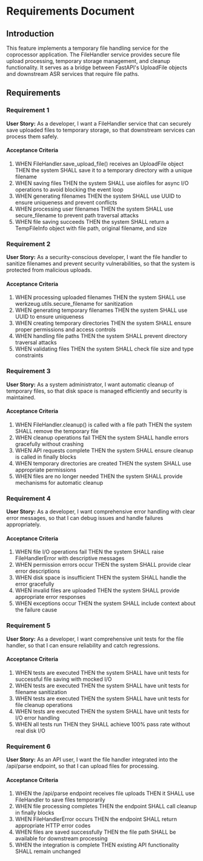 # Requirements Document

## Introduction

This feature implements a temporary file handling service for the coprocessor application. The FileHandler service provides secure file upload processing, temporary storage management, and cleanup functionality. It serves as a bridge between FastAPI's UploadFile objects and downstream ASR services that require file paths.

## Requirements

### Requirement 1

**User Story:** As a developer, I want a FileHandler service that can securely save uploaded files to temporary storage, so that downstream services can process them safely.

#### Acceptance Criteria

1. WHEN FileHandler.save_upload_file() receives an UploadFile object THEN the system SHALL save it to a temporary directory with a unique filename
2. WHEN saving files THEN the system SHALL use aiofiles for async I/O operations to avoid blocking the event loop
3. WHEN generating filenames THEN the system SHALL use UUID to ensure uniqueness and prevent conflicts
4. WHEN processing user filenames THEN the system SHALL use secure_filename to prevent path traversal attacks
5. WHEN file saving succeeds THEN the system SHALL return a TempFileInfo object with file path, original filename, and size

### Requirement 2

**User Story:** As a security-conscious developer, I want the file handler to sanitize filenames and prevent security vulnerabilities, so that the system is protected from malicious uploads.

#### Acceptance Criteria

1. WHEN processing uploaded filenames THEN the system SHALL use werkzeug.utils.secure_filename for sanitization
2. WHEN generating temporary filenames THEN the system SHALL use UUID to ensure uniqueness
3. WHEN creating temporary directories THEN the system SHALL ensure proper permissions and access controls
4. WHEN handling file paths THEN the system SHALL prevent directory traversal attacks
5. WHEN validating files THEN the system SHALL check file size and type constraints

### Requirement 3

**User Story:** As a system administrator, I want automatic cleanup of temporary files, so that disk space is managed efficiently and security is maintained.

#### Acceptance Criteria

1. WHEN FileHandler.cleanup() is called with a file path THEN the system SHALL remove the temporary file
2. WHEN cleanup operations fail THEN the system SHALL handle errors gracefully without crashing
3. WHEN API requests complete THEN the system SHALL ensure cleanup is called in finally blocks
4. WHEN temporary directories are created THEN the system SHALL use appropriate permissions
5. WHEN files are no longer needed THEN the system SHALL provide mechanisms for automatic cleanup

### Requirement 4

**User Story:** As a developer, I want comprehensive error handling with clear error messages, so that I can debug issues and handle failures appropriately.

#### Acceptance Criteria

1. WHEN file I/O operations fail THEN the system SHALL raise FileHandlerError with descriptive messages
2. WHEN permission errors occur THEN the system SHALL provide clear error descriptions
3. WHEN disk space is insufficient THEN the system SHALL handle the error gracefully
4. WHEN invalid files are uploaded THEN the system SHALL provide appropriate error responses
5. WHEN exceptions occur THEN the system SHALL include context about the failure cause

### Requirement 5

**User Story:** As a developer, I want comprehensive unit tests for the file handler, so that I can ensure reliability and catch regressions.

#### Acceptance Criteria

1. WHEN tests are executed THEN the system SHALL have unit tests for successful file saving with mocked I/O
2. WHEN tests are executed THEN the system SHALL have unit tests for filename sanitization
3. WHEN tests are executed THEN the system SHALL have unit tests for file cleanup operations
4. WHEN tests are executed THEN the system SHALL have unit tests for I/O error handling
5. WHEN all tests run THEN they SHALL achieve 100% pass rate without real disk I/O

### Requirement 6

**User Story:** As an API user, I want the file handler integrated into the /api/parse endpoint, so that I can upload files for processing.

#### Acceptance Criteria

1. WHEN the /api/parse endpoint receives file uploads THEN it SHALL use FileHandler to save files temporarily
2. WHEN file processing completes THEN the endpoint SHALL call cleanup in finally blocks
3. WHEN FileHandlerError occurs THEN the endpoint SHALL return appropriate HTTP error codes
4. WHEN files are saved successfully THEN the file path SHALL be available for downstream processing
5. WHEN the integration is complete THEN existing API functionality SHALL remain unchanged